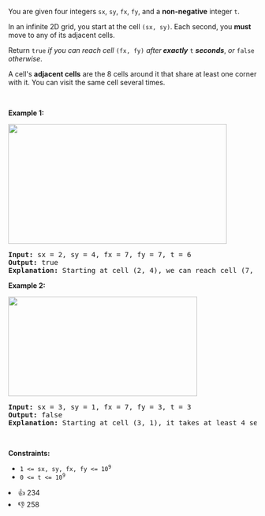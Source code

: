 <p>You are given four integers <code>sx</code>, <code>sy</code>, <code>fx</code>, <code>fy</code>, and a <strong>non-negative</strong> integer <code>t</code>.</p>

<p>In an infinite 2D grid, you start at the cell <code>(sx, sy)</code>. Each second, you <strong>must</strong> move to any of its adjacent cells.</p>

<p>Return <code>true</code> <em>if you can reach cell </em><code>(fx, fy)</code> <em>after<strong> exactly</strong></em> <code>t</code> <strong><em>seconds</em></strong>, <em>or</em> <code>false</code> <em>otherwise</em>.</p>

<p>A cell's <strong>adjacent cells</strong> are the 8 cells around it that share at least one corner with it. You can visit the same cell several times.</p>

<p>&nbsp;</p> 
<p><strong class="example">Example 1:</strong></p> 
<img alt="" src="https://assets.leetcode.com/uploads/2023/08/05/example2.svg" style="width: 443px; height: 243px;" /> 
<pre>
<strong>Input:</strong> sx = 2, sy = 4, fx = 7, fy = 7, t = 6
<strong>Output:</strong> true
<strong>Explanation:</strong> Starting at cell (2, 4), we can reach cell (7, 7) in exactly 6 seconds by going through the cells depicted in the picture above. 
</pre>

<p><strong class="example">Example 2:</strong></p> 
<img alt="" src="https://assets.leetcode.com/uploads/2023/08/05/example1.svg" style="width: 383px; height: 202px;" /> 
<pre>
<strong>Input:</strong> sx = 3, sy = 1, fx = 7, fy = 3, t = 3
<strong>Output:</strong> false
<strong>Explanation:</strong> Starting at cell (3, 1), it takes at least 4 seconds to reach cell (7, 3) by going through the cells depicted in the picture above. Hence, we cannot reach cell (7, 3) at the third second.
</pre>

<p>&nbsp;</p> 
<p><strong>Constraints:</strong></p>

<ul> 
 <li><code>1 &lt;= sx, sy, fx, fy &lt;= 10<sup>9</sup></code></li> 
 <li><code>0 &lt;= t &lt;= 10<sup>9</sup></code></li> 
</ul>

<div><li>👍 234</li><li>👎 258</li></div>